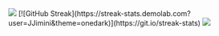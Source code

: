 <img src="https://capsule-render.vercel.app/api?type=waving&color=8B6D6D&height=150&section=header" />
[![GitHub Streak](https://streak-stats.demolab.com?user=JJimini&theme=onedark)](https://git.io/streak-stats)

<img src="https://capsule-render.vercel.app/api?type=waving&color=8B6D6D&height=150&section=footer" />

<!--
**JJimini/JJimini** is a ✨ _special_ ✨ repository because its `README.md` (this file) appears on your GitHub profile.

Here are some ideas to get you started:

- 🔭 I’m currently working on ...
- 🌱 I’m currently learning ...
- 👯 I’m looking to collaborate on ...
- 🤔 I’m looking for help with ...
- 💬 Ask me about ...
- 📫 How to reach me: ...
- 😄 Pronouns: ...
- ⚡ Fun fact: ...
-->

